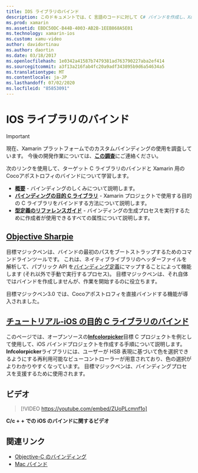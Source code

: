 ```yaml
---
title: IOS ライブラリのバインド
description: このドキュメントでは、C 言語のコードに対して C# バインドを作成し、Xamarin. iOS アプリケーションでネイティブライブラリを使用したり、Ds を作成したりできるようにする方法について説明します。
ms.prod: xamarin
ms.assetid: EBDC50DC-B44B-4003-AB2B-1EEB868A5E01
ms.technology: xamarin-ios
ms.custom: xamu-video
author: davidortinau
ms.author: daortin
ms.date: 03/18/2017
ms.openlocfilehash: 1e0342a41587b7479381ad763790227aba2ef414
ms.sourcegitcommit: a3f13a216fab4fc20a9adf343895b9d6a54634a5
ms.translationtype: MT
ms.contentlocale: ja-JP
ms.lasthandoff: 07/02/2020
ms.locfileid: "85853091"
---
```

# <a name="binding-ios-libraries"></a>IOS ライブラリのバインド

> [!IMPORTANT]
> 現在、Xamarin プラットフォームでのカスタムバインディングの使用を調査しています。 今後の開発作業については、[**この調査**](https://www.surveymonkey.com/r/KKBHNLT)にご連絡ください。

次のリンクを使用して、ターゲット C ライブラリのバインドと Xamarin 用の Cocoアポストロフィのバインドについて学習します。

- [**概要**](~/cross-platform/macios/binding/overview.md) -
  バインディングのしくみについて説明します。
- [**バインディングの目的 C ライブラリ**](~/cross-platform/macios/binding/objective-c-libraries.md) -
  Xamarin プロジェクトで使用する目的の C ライブラリをバインドする方法について説明します。
- [**型定義のリファレンスガイド**](~/cross-platform/macios/binding/binding-types-reference.md) -
  バインディングの生成プロセスを実行するために作成者が使用できるすべての属性について説明します。

## <a name="objective-sharpie"></a>[Objective Sharpie](~/cross-platform/macios/binding/objective-sharpie/index.md)

目標マジックペンは、バインドの最初のパスをブートストラップするためのコマンドラインツールです。
これは、ネイティブライブラリのヘッダーファイルを解析して、パブリック API を[バインディング定義](~/cross-platform/macios/binding/objective-c-libraries.md)にマップすることによって機能します (それ以外で手動で実行するプロセス)。 目標マジックペンは、それ自体ではバインドを作成しませんが、作業を開始するのに役立ちます。

目標マジックペン3.0 では、Cocoアポストロフィを直接バインドする機能が導入されました。

## <a name="walkthrough---binding-an-ios-objective-c-library"></a>[チュートリアル-iOS の目的 C ライブラリのバインド](walkthrough.md)

このページでは、オープンソースの[**Infcolorpicker**](https://github.com/InfinitApps/InfColorPicker)目標 C プロジェクトを例として使用して、iOS バインドプロジェクトを作成する手順について説明します。 **Infcolorpicker**ライブラリには、ユーザーが HSB 表現に基づいて色を選択できるようにする再利用可能なビューコントローラーが用意されており、色の選択がよりわかりやすくなっています。
目標マジックペンは、バインディングプロセスを支援するために使用されます。

## <a name="video"></a>ビデオ

> [!VIDEO https://youtube.com/embed/ZUoPLcmnf1o]

**C/c + + での iOS のバインドに関するビデオ**

## <a name="related-links"></a>関連リンク

- [Objective-C のバインディング](~/cross-platform/macios/binding/index.md)
- [Mac バインド](~/mac/platform/binding.md)
